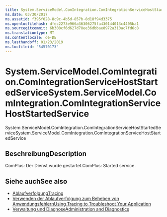 ```yaml
---
title: System.ServiceModel.ComIntegration.ComIntegrationServiceHostStartedService
ms.date: 03/30/2017
ms.assetid: f395f028-8c9c-4b5d-857b-8d18f94d3375
ms.openlocfilehash: dfec2273e966a36306275fa430144013c4405ba1
ms.sourcegitcommit: 6b308cf6d627d78ee36dbbae8972a310ac7fd6c8
ms.translationtype: MT
ms.contentlocale: de-DE
ms.lasthandoff: 01/23/2019
ms.locfileid: "54570173"
---
```

# <a name="systemservicemodelcomintegrationcomintegrationservicehoststartedservice"></a><span data-ttu-id="c83cc-102">System.ServiceModel.ComIntegration.ComIntegrationServiceHostStartedService</span><span class="sxs-lookup"><span data-stu-id="c83cc-102">System.ServiceModel.ComIntegration.ComIntegrationServiceHostStartedService</span></span>
<span data-ttu-id="c83cc-103">System.ServiceModel.ComIntegration.ComIntegrationServiceHostStartedService</span><span class="sxs-lookup"><span data-stu-id="c83cc-103">System.ServiceModel.ComIntegration.ComIntegrationServiceHostStartedService</span></span>  
  
## <a name="description"></a><span data-ttu-id="c83cc-104">Beschreibung</span><span class="sxs-lookup"><span data-stu-id="c83cc-104">Description</span></span>  
 <span data-ttu-id="c83cc-105">ComPlus: Der Dienst wurde gestartet.</span><span class="sxs-lookup"><span data-stu-id="c83cc-105">ComPlus: Started service.</span></span>  
  
## <a name="see-also"></a><span data-ttu-id="c83cc-106">Siehe auch</span><span class="sxs-lookup"><span data-stu-id="c83cc-106">See also</span></span>
- [<span data-ttu-id="c83cc-107">Ablaufverfolgung</span><span class="sxs-lookup"><span data-stu-id="c83cc-107">Tracing</span></span>](../../../../../docs/framework/wcf/diagnostics/tracing/index.md)
- [<span data-ttu-id="c83cc-108">Verwenden der Ablaufverfolgung zum Beheben von Anwendungsfehlern</span><span class="sxs-lookup"><span data-stu-id="c83cc-108">Using Tracing to Troubleshoot Your Application</span></span>](../../../../../docs/framework/wcf/diagnostics/tracing/using-tracing-to-troubleshoot-your-application.md)
- [<span data-ttu-id="c83cc-109">Verwaltung und Diagnose</span><span class="sxs-lookup"><span data-stu-id="c83cc-109">Administration and Diagnostics</span></span>](../../../../../docs/framework/wcf/diagnostics/index.md)
